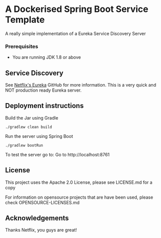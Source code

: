 # A Dockerised Spring Boot Service Template
A really simple implementation of a Eureka Service Discovery Server

### Prerequisites
* You are running JDK 1.8 or above

## Service Discovery
See [Netflix's Eureka](https://github.com/Netflix/eureka) GitHub for more information. 
This is a very quick and NOT production ready Eureka server.

## Deployment instructions
 Build the Jar using Gradle
```
./gradlew clean build 
```

Run the server using Spring Boot
```
./gradlew bootRun
```

To test the server go to:
Go to http://localhost:8761

## License
This project uses the Apache 2.0 License, please see LICENSE.md for a copy

For information on opensource projects that are have been used, please check OPENSOURCE-LICENSES.md


## Acknowledgements
Thanks Netflix, you guys are great! 